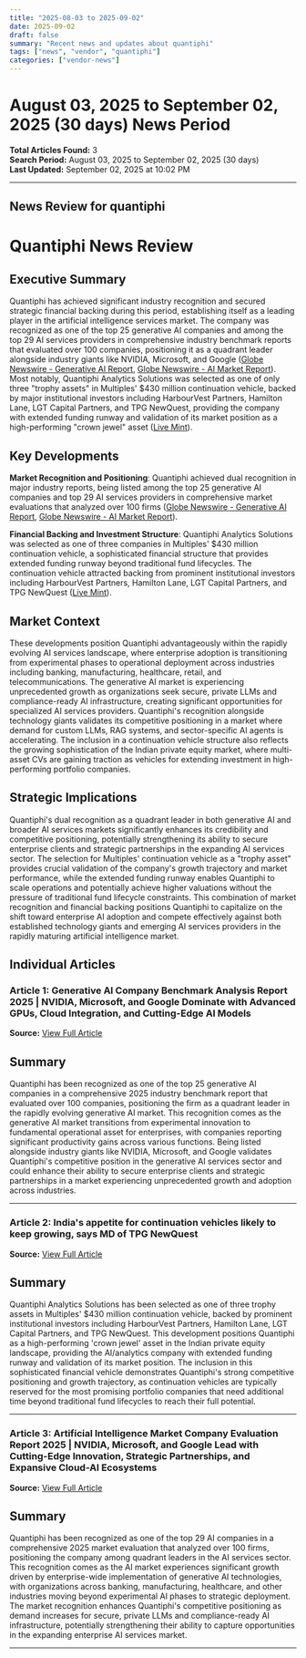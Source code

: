 ```yaml
---
title: "2025-08-03 to 2025-09-02"
date: 2025-09-02
draft: false
summary: "Recent news and updates about quantiphi"
tags: ["news", "vendor", "quantiphi"]
categories: ["vendor-news"]
---
```


# August 03, 2025 to September 02, 2025 (30 days) News Period 

**Total Articles Found:** 3  
**Search Period:** August 03, 2025 to September 02, 2025 (30 days)  
**Last Updated:** September 02, 2025 at 10:02 PM

---

## News Review for quantiphi

# Quantiphi News Review

## Executive Summary

Quantiphi has achieved significant industry recognition and secured strategic financial backing during this period, establishing itself as a leading player in the artificial intelligence services market. The company was recognized as one of the top 25 generative AI companies and among the top 29 AI services providers in comprehensive industry benchmark reports that evaluated over 100 companies, positioning it as a quadrant leader alongside industry giants like NVIDIA, Microsoft, and Google ([Globe Newswire - Generative AI Report](https://www.globenewswire.com/news-release/2025/08/27/3140198/28124/en/Generative-AI-Company-Benchmark-Analysis-Report-2025-NVIDIA-Microsoft-and-Google-Dominate-with-Advanced-GPUs-Cloud-Integration-and-Cutting-Edge-AI-Models.html), [Globe Newswire - AI Market Report](https://www.globenewswire.com/news-release/2025/08/05/3127610/28124/en/Artificial-Intelligence-Market-Company-Evaluation-Report-2025-NVIDIA-Microsoft-and-Google-Lead-with-Cutting-Edge-Innovation-Strategic-Partnerships-and-Expansive-Cloud-AI-Ecosystems.html)). Most notably, Quantiphi Analytics Solutions was selected as one of only three "trophy assets" in Multiples' $430 million continuation vehicle, backed by major institutional investors including HarbourVest Partners, Hamilton Lane, LGT Capital Partners, and TPG NewQuest, providing the company with extended funding runway and validation of its market position as a high-performing "crown jewel" asset ([Live Mint](https://www.livemint.com/industry/continuation-vehicles-india-indian-private-equity-secondary-market-india-gp-led-transactions-single-asset-cv-11756103513441.html)).

## Key Developments

**Market Recognition and Positioning**: Quantiphi achieved dual recognition in major industry reports, being listed among the top 25 generative AI companies and top 29 AI services providers in comprehensive market evaluations that analyzed over 100 firms ([Globe Newswire - Generative AI Report](https://www.globenewswire.com/news-release/2025/08/27/3140198/28124/en/Generative-AI-Company-Benchmark-Analysis-Report-2025-NVIDIA-Microsoft-and-Google-Dominate-with-Advanced-GPUs-Cloud-Integration-and-Cutting-Edge-AI-Models.html), [Globe Newswire - AI Market Report](https://www.globenewswire.com/news-release/2025/08/05/3127610/28124/en/Artificial-Intelligence-Market-Company-Evaluation-Report-2025-NVIDIA-Microsoft-and-Google-Lead-with-Cutting-Edge-Innovation-Strategic-Partnerships-and-Expansive-Cloud-AI-Ecosystems.html)).

**Financial Backing and Investment Structure**: Quantiphi Analytics Solutions was selected as one of three companies in Multiples' $430 million continuation vehicle, a sophisticated financial structure that provides extended funding runway beyond traditional fund lifecycles. The continuation vehicle attracted backing from prominent institutional investors including HarbourVest Partners, Hamilton Lane, LGT Capital Partners, and TPG NewQuest ([Live Mint](https://www.livemint.com/industry/continuation-vehicles-india-indian-private-equity-secondary-market-india-gp-led-transactions-single-asset-cv-11756103513441.html)).

## Market Context

These developments position Quantiphi advantageously within the rapidly evolving AI services landscape, where enterprise adoption is transitioning from experimental phases to operational deployment across industries including banking, manufacturing, healthcare, retail, and telecommunications. The generative AI market is experiencing unprecedented growth as organizations seek secure, private LLMs and compliance-ready AI infrastructure, creating significant opportunities for specialized AI services providers. Quantiphi's recognition alongside technology giants validates its competitive positioning in a market where demand for custom LLMs, RAG systems, and sector-specific AI agents is accelerating. The inclusion in a continuation vehicle structure also reflects the growing sophistication of the Indian private equity market, where multi-asset CVs are gaining traction as vehicles for extending investment in high-performing portfolio companies.

## Strategic Implications

Quantiphi's dual recognition as a quadrant leader in both generative AI and broader AI services markets significantly enhances its credibility and competitive positioning, potentially strengthening its ability to secure enterprise clients and strategic partnerships in the expanding AI services sector. The selection for Multiples' continuation vehicle as a "trophy asset" provides crucial validation of the company's growth trajectory and market performance, while the extended funding runway enables Quantiphi to scale operations and potentially achieve higher valuations without the pressure of traditional fund lifecycle constraints. This combination of market recognition and financial backing positions Quantiphi to capitalize on the shift toward enterprise AI adoption and compete effectively against both established technology giants and emerging AI services providers in the rapidly maturing artificial intelligence market.

## Individual Articles

### Article 1: Generative AI Company Benchmark Analysis Report 2025 | NVIDIA, Microsoft, and Google Dominate with Advanced GPUs, Cloud Integration, and Cutting-Edge AI Models

**Source:** [View Full Article](https://www.globenewswire.com/news-release/2025/08/27/3140198/28124/en/Generative-AI-Company-Benchmark-Analysis-Report-2025-NVIDIA-Microsoft-and-Google-Dominate-with-Advanced-GPUs-Cloud-Integration-and-Cutting-Edge-AI-Models.html)

## Summary

Quantiphi has been recognized as one of the top 25 generative AI companies in a comprehensive 2025 industry benchmark report that evaluated over 100 companies, positioning the firm as a quadrant leader in the rapidly evolving generative AI market. This recognition comes as the generative AI market transitions from experimental innovation to fundamental operational asset for enterprises, with companies reporting significant productivity gains across various functions. Being listed alongside industry giants like NVIDIA, Microsoft, and Google validates Quantiphi's competitive position in the generative AI services sector and could enhance their ability to secure enterprise clients and strategic partnerships in a market experiencing unprecedented growth and adoption across industries.



---

### Article 2: India's appetite for continuation vehicles likely to keep growing, says MD of TPG NewQuest

**Source:** [View Full Article](https://www.livemint.com/industry/continuation-vehicles-india-indian-private-equity-secondary-market-india-gp-led-transactions-single-asset-cv-11756103513441.html)

## Summary

Quantiphi Analytics Solutions has been selected as one of three trophy assets in Multiples' $430 million continuation vehicle, backed by prominent institutional investors including HarbourVest Partners, Hamilton Lane, LGT Capital Partners, and TPG NewQuest. This development positions Quantiphi as a high-performing 'crown jewel' asset in the Indian private equity landscape, providing the AI/analytics company with extended funding runway and validation of its market position. The inclusion in this sophisticated financial vehicle demonstrates Quantiphi's strong competitive positioning and growth trajectory, as continuation vehicles are typically reserved for the most promising portfolio companies that need additional time beyond traditional fund lifecycles to reach their full potential.



---

### Article 3: Artificial Intelligence Market Company Evaluation Report 2025 | NVIDIA, Microsoft, and Google Lead with Cutting-Edge Innovation, Strategic Partnerships, and Expansive Cloud-AI Ecosystems

**Source:** [View Full Article](https://www.globenewswire.com/news-release/2025/08/05/3127610/28124/en/Artificial-Intelligence-Market-Company-Evaluation-Report-2025-NVIDIA-Microsoft-and-Google-Lead-with-Cutting-Edge-Innovation-Strategic-Partnerships-and-Expansive-Cloud-AI-Ecosystems.html)

## Summary

Quantiphi has been recognized as one of the top 29 AI companies in a comprehensive 2025 market evaluation that analyzed over 100 firms, positioning the company among quadrant leaders in the AI services sector. This recognition comes as the AI market experiences significant growth driven by enterprise-wide implementation of generative AI technologies, with organizations across banking, manufacturing, healthcare, and other industries moving beyond experimental AI phases to strategic deployment. The market recognition enhances Quantiphi's competitive positioning as demand increases for secure, private LLMs and compliance-ready AI infrastructure, potentially strengthening their ability to capture opportunities in the expanding enterprise AI services market.





---

